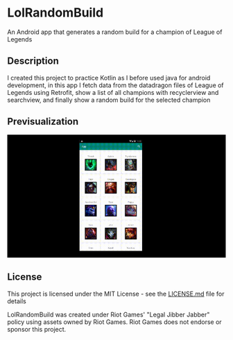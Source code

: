 # LolRandomBuild
An Android app that generates a random build for a champion of League of Legends

## Description

I created this project to practice Kotlin as I before used java for android development, in this app I fetch data from the datadragon files of League of Legends using Retrofit, show a list of all champions with recyclerview and searchview, and finally show a random build for the selected champion

## Previsualization

![](prev.gif)

## License

This project is licensed under the MIT License - see the [LICENSE.md](LICENSE.md) file for details

LolRandomBuild was created under Riot Games' "Legal Jibber Jabber" policy using assets owned by Riot Games.  Riot Games does not endorse or sponsor this project.

